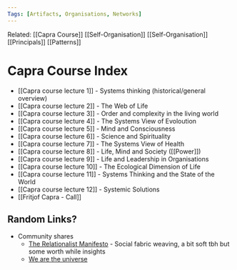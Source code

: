 ```yaml
---
Tags: [Artifacts, Organisations, Networks]
---
```

Related: [[Capra Course]] [[Self-Organisation]] [[Self-Organisation]] [[Principals]] [[Patterns]]

# Capra Course Index
- [[Capra course lecture 1]] - Systems thinking (historical/general overview)
- [[Capra course lecture 2]] - The Web of Life
- [[Capra course lecture 3]] - Order and complexity in the living world
- [[Capra course lecture 4]] - The Systems View of Evoloution
- [[Capra course lecture 5]] - Mind and Consciousness
- [[Capra course lecture 6]] - Science and Spirituality
- [[Capra course lecture 7]] - The Systems View of Health
- [[Capra course lecture 8]] - Life, Mind and Society ([[Power]])
- [[Capra course lecture 9]] - Life and Leadership in Organisations
- [[Capra course lecture 10]] - The Ecological Dimension of Life
- [[Capra course lecture 11]] - Systems Thinking and the State of the World
- [[Capra course lecture 12]] - Systemic Solutions
- [[Fritjof Capra - Call]]




## Random Links? 
- Community shares
    - [The Relationalist Manifesto](https://www.aspeninstitute.org/blog-posts/the-relationalist-manifesto/) - Social fabric weaving, a bit soft tbh but some worth while insights
    - [We are the universe](https://www.youtube.com/watch?v=vBCC3bL9I9I)